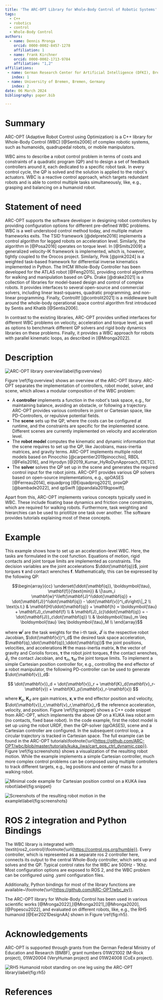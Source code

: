 ```yaml
---
title: 'The ARC-OPT Library for Whole-Body Control of Robotic Systems'
tags:
  - C++
  - robotics
  - control
  - Whole-Body Control
authors:
  - name: Dennis Mronga
    orcid: 0000-0002-8457-1278
    affiliation: 1
  - name: Frank Kirchner
    orcid: 0000-0002-1713-9784
    affiliation: "1,2"
affiliations:
 - name: German Research Center for Artificial Intelligence (DFKI), Bremen, Germany
   index: 1
 - name: University of Bremen, Bremen, Germany
   index: 2
date: 06 March 2024
bibliography: paper.bib

---
```


# Summary

ARC-OPT (Adaptive Robot Control using Optimization) is a C++ library for Whole-Body Control (WBC) [@Sentis2006] of complex robotic systems, such as humanoids, quadrupedal robots, or mobile manipulators.  

WBC aims to describe a robot control problem in terms of costs and constraints of a quadratic program (QP) and to design a set of feedback controllers around it, each dedicated to a specific robot task. In every control cycle, the QP is solved and the solution is applied to the robot's actuators. WBC is a reactive control approach, which targets redundant robots and is able to control multiple tasks simultaneously, like, e.g., grasping and balancing on a humanoid robot.

# Statement of need

ARC-OPT supports the software developer in designing robot controllers by providing configuration options for different pre-defined WBC problems. WBC is a well understood control method today, and multiple mature frameworks exits. The TSID framework [@delprete2016] implements a control algorithm for legged robots on acceleration level. Similarly, the algorithm in [@Posa2016] operates on torque level. In [@Smits2009] a generalized velocity-IK framework is implemented, which is, however, tightly coupled to the Orocos project. Similarly, Pink [@pink2024] is a weighted task-based framework for differential inverse kinematics implemented in Python. The IHCM Whole-Body Controller has been developed for the ATLAS robot [@Feng2015], providing control algorithms for walking and manipulation based on QPs. Drake [@drake2021] is a collection of libraries for model-based design and control of complex robots. It provides interfaces to several open-source and commercial solvers, including linear least-squares, quadratic programming, and non-linear programming. Finally, ControlIt! [@controlit2021] is a middleware built around the whole-body operational space control algorithm first introduced by Sentis and Khatib [@Sentis2006]. 

In contrast to the existing libraries, ARC-OPT provides unified interfaces for different WBC problems on velocity, acceleration and torque level, as well as options to benchmark different QP solvers and rigid body dynamics libraries on these problems. Finally, it provides a WBC approach for robots with parallel kinematic loops, as described in [@Mronga2022].

# Description

![ARC-OPT library overview\label{fig:overview}](wbc_overview.png)

Figure \ref{fig:overview} shows an overview of the ARC-OPT library. ARC-OPT separates the implementation of controllers, robot model, solver, and scene, which allows a modular composition of the WBC problem:

* A **controller** implements a function in the robot's task space, e.g., for maintaining balance, avoiding an obstacle, or following a trajectory. ARC-OPT provides various controllers in joint or Cartesian space, like PD-Controllers, or repulsive potential fields.
* The **scene** sets up the QP, where the costs can be configured at runtime, and the constraints are specific for the implemented scene. Different scenes are currently implemented on velocity and acceleration level.
* The **robot model** computes the kinematic and dynamic information that the scene requires to set up the QP, like Jacobians, mass-inertia matrices, and gravity terms. ARC-OPT implements multiple robot models based on Pinocchio [@carpentier2019pinocchio], RBDL [@Felis2016], and Hyrodyn [@2019_Kumar_HyRoDynApproach_IDETC].
* The **solver** solves the QP set up in the scene and generates the required control input for the robot joints. ARC-OPT provides various QP solvers based on open-source implementations, e.g.,  qpOASES [@Ferreau2014], eiquadprog [@Eiquadprog2021], proxQP [@bambade2022], and qpSwift [@pandala2019qpswift].

Apart from this, ARC-OPT implements various concepts typically used in WBC. These include floating base dynamics and friction cone constraints, which are required for walking robots. Furthermore, task weighting and hierarchies can be used to priotitize one task over another. The software provides tutorials explaining most of these concepts.

# Example

This example shows how to set up an acceleration-level WBC. Here, the tasks are formulated in the cost function. Equations of motion, rigid contacts and joint torque limits are implemented as constraints. The decision variables are the joint accelerations $\ddot{\mathbf{q}}$, joint torques $\boldsymbol{\tau}$ and contact wrenches $\mathbf{f}$. Mathematically, this can be expressed by the following QP:

$$\begin{array}{cc}
\underset{\ddot{\mathbf{q}}, \boldsymbol{\tau}, \mathbf{f}}{\text{min}} & \|\sum_i \mathbf{w}^i\left(\mathbf{J}^i\ddot{\mathbf{q}} + \dot{\mathbf{J}}^i\dot{\mathbf{q}} - \dot{\mathbf{v}}^i_d\right)\|_2 \\
\text{s.t.} & \mathbf{H}\ddot{\mathbf{q}} + \mathbf{h} = \boldsymbol{\tau} + \mathbf{J}_c\mathbf{f}  \\
      & \mathbf{J}_{c}\ddot{\mathbf{q}} = -\dot{\mathbf{J}}_c\dot{\mathbf{q}} \\
       & \boldsymbol{\tau}_m \leq \boldsymbol{\tau} \leq \boldsymbol{\tau}_M \\
\end{array}$$

where $\mathbf{w}^i$ are the task weights for the i-th task, $\mathbf{J}^i$ is the respective robot Jacobian, $\dot{\mathbf{v}}^i_d$ the desired task space acceleration,  $\mathbf{q},\dot{\mathbf{q}},\ddot{\mathbf{q}}$ the joint positions, velocities, and accelerations $\mathbf{H}$ the mass-inertia matrix, $\mathbf{h}$ the vector of gravity and Coriolis forces, $\boldsymbol{\tau}$ the robot joint torques, $\mathbf{f}$ the contact wrenches,  $\mathbf{J}_c$ the contact Jacobian,  and $\boldsymbol{\tau}_m,\boldsymbol{\tau}_M$ the joint torque limits. To implement a simple Cartesian position controller for, e.g., controlling the end effector of a robot manipulator, the following PD-controller can be used to generate $\dot{\mathbf{v}}_d$:

$$
\dot{\mathbf{v}}_d = \dot{\mathbf{v}}_r + \mathbf{K}_d(\mathbf{v}_r-\mathbf{v}) + \mathbf{K}_p(\mathbf{x}_r-\mathbf{x})
$$

where $\mathbf{K}_p,\mathbf{K}_d$ are gain matrices, $\mathbf{x},\mathbf{v}$ the end effector position and velocity, $\dot{\mathbf{v}}_r,\mathbf{v}_r,\mathbf{x}_r$ the reference acceleration, velocity, and position. Figure \ref{fig:snippet} shows a C++ code snippet from ARC-OPT, which implements the above QP on a KUKA iiwa robot arm (no contacts, fixed base robot). In the code example, first the robot model is set up using the robot URDF, then the QP-solver (qpOASES), scene and a Cartesian controller are configured. In the subsequent control loop, a circular trajectory is tracked in Cartesian space. The full example can be found in the ARC-OPT tutorials\footnote{\url{https://github.com/ARC-OPT/wbc/blob/master/tutorials/kuka_iiwa/cart_pos_ctrl_dynamic.cpp}}. Figure \ref{fig:screenshots} shows a visualization of the resulting robot motion. While the example implements a simple Cartesian controller, much more complex control problems can be composed using multiple controllers to track different targets, e.g., leg positions and center of mass for a walking robot.

![Minimal code example for Cartesian position control on a KUKA iiwa robot\label{fig:snippet}](snippet.png)

![Screenshots of the resulting robot motion in the example\label{fig:screenshots}](screenshots.png)

# ROS 2 integration and Python Bindings

The WBC library is integrated with  \textit{ros2\_control}\footnote{\url{https://control.ros.org/humble}}. Every controller, which is represented as a separate ros 2 controller here, connects its output to the central Whole-Body controller, which sets up and solves and the QP. Typical control rates for the WBC are 500Hz - 1Khz. Most configuration options are exposed to ROS 2, and the WBC problem can be configured using .yaml configuration files. 

Additionally, Python bindings for most of the library functions are available~\footnote{\url{https://github.com/ARC-OPT/wbc_py}}. 

The ARC-OPT library for Whole-Body Control has been used in various scientific works [@Mronga2022],[@Mronga2021],[@Mronga2020],[@Popescu2022], and evaluated on different robots, like, e.g., the RH5 humanoid [@Eer2021DesignAA] shown in Figure \ref{fig:rh5}.

# Acknowledgements

ARC-OPT is supported through grants from the German Federal Ministry of Education and Research (BMBF), grant numbers 01IW21002 (M-Rock project),  01IW20004 (VeryHuman project) and 01IW24008 (CoEx project).

![RH5 Humanoid robot standing on one leg using the ARC-OPT library\label{fig:rh5}](rh5_one_leg.png)

# References
